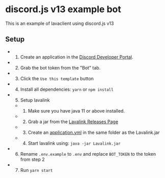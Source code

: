 # discord.js v13 example bot

This is an example of lavaclient using discord.js v13

## Setup

- 1. Create an application in the [Discord Developer Portal](https://discord.com/developers/applications).
- 2. Grab the bot token from the "Bot" tab.
- 3. Click the `Use this template` button
- 4. Install all dependencies: `yarn` or `npm install`
- 5. Setup lavalink
    - 1. Make sure you have java 11 or above installed.
    - 2. Grab a jar from the [Lavalink Releases Page](https://github.com/freyacodes/lavalink/releases)
    - 3. Create an [application.yml](https://github.com/freyacodes/lavalink/blob/master/LavalinkServer/application.yml.example) in the same folder as the Lavalink.jar
    - 4. Start lavalink using: `java -jar Lavalink.jar`
- 6. Rename `.env.example` to `.env` and replace `BOT_TOKEN` to the token from step 2
- 7. Run `yarn start`

